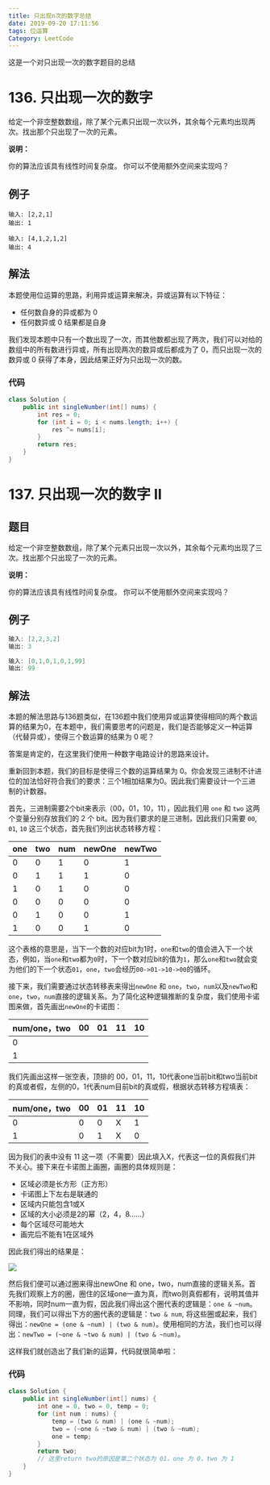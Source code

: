 ```yaml
---
title: 只出现n次的数字总结
date: 2019-09-20 17:11:56
tags: 位运算
Category: LeetCode
---
```


这是一个对只出现一次的数字题目的总结

# 136. 只出现一次的数字

给定一个非空整数数组，除了某个元素只出现一次以外，其余每个元素均出现两次。找出那个只出现了一次的元素。

**说明：**

你的算法应该具有线性时间复杂度。 你可以不使用额外空间来实现吗？

## 例子

```plain
输入: [2,2,1]
输出: 1

输入: [4,1,2,1,2]
输出: 4
```

## 解法

本题使用位运算的思路，利用异或运算来解决，异或运算有以下特征：

- 任何数自身的异或都为 0
- 任何数异或 0 结果都是自身

我们发现本题中只有一个数出现了一次，而其他数都出现了两次，我们可以对给的数组中的所有数进行异或，所有出现两次的数异或后都成为了 0，而只出现一次的数异或 0 获得了本身，因此结果正好为只出现一次的数。

### 代码

```java
class Solution {
    public int singleNumber(int[] nums) {
        int res = 0;
        for (int i = 0; i < nums.length; i++) {
            res ^= nums[i];
        }
        return res;
    }
}
```

# 137. 只出现一次的数字 II

## 题目

给定一个非空整数数组，除了某个元素只出现一次以外，其余每个元素均出现了三次。找出那个只出现了一次的元素。

**说明：**

你的算法应该具有线性时间复杂度。 你可以不使用额外空间来实现吗？

## 例子

```java
输入: [2,2,3,2]
输出: 3

输入: [0,1,0,1,0,1,99]
输出: 99
```

## 解法

本题的解法思路与136题类似，在136题中我们使用异或运算使得相同的两个数运算的结果为0，在本题中，我们需要思考的问题是，我们是否能够定义一种运算（代替异或），使得三个数运算的结果为 0 呢？

答案是肯定的，在这里我们使用一种数字电路设计的思路来设计。

重新回到本题，我们的目标是使得三个数的运算结果为 0。你会发现三进制不计进位的加法恰好符合我们的要求：三个1相加结果为0。因此我们需要设计一个三进制的计数器。

首先，三进制需要2个bit来表示（00，01，10，11），因此我们用 `one` 和 `two` 这两个变量分别存放我们的 2 个 bit。因为我们要求的是三进制，因此我们只需要 `00`, `01`, `10` 这三个状态，首先我们列出状态转移方程：

| one | two | num | newOne | newTwo |
| --- | --- | --- | ------ | ------ |
| 0   | 0   | 1   | 0      | 1      |
| 0   | 1   | 1   | 1      | 0      |
| 1   | 0   | 1   | 0      | 0      |
| 0   | 0   | 0   | 0      | 0      |
| 0   | 1   | 0   | 0      | 1      |
| 1   | 0   | 0   | 1      | 0      |

这个表格的意思是，当下一个数的对应bit为1时，`one`和`two`的值会进入下一个状态，例如，当`one`和`two`都为`0`时，下一个数对应bit的值为`1`，那么`one`和`two`就会变为他们的下一个状态`01`，`one`，`two`会经历`00->01->10->00`的循环。

接下来，我们需要通过状态转移表来得出`newOne` 和 `one`，`two`，`num`以及`newTwo`和`one`，`two`，`num`直接的逻辑关系。为了简化这种逻辑推断的复杂度，我们使用卡诺图来做，首先画出`newOne`的卡诺图：

| num/one，two | 00  | 01  | 11  | 10  |
| ------------ | --- | --- | --- | --- |
| 0            |
| 1            |

我们先画出这样一张空表，顶排的 00，01，11，10代表one当前bit和two当前bit的真或者假，左侧的0，1代表num目前bit的真或假，根据状态转移方程填表：

| num/one，two | 00  | 01  | 11  | 10  |
| ------------ | --- | --- | --- | --- |
| 0            | 0   | 0   | X   | 1   |
| 1            | 0   | 1   | X   | 0   |

因为我们的表中没有 11 这一项（不需要）因此填入X，代表这一位的真假我们并不关心。接下来在卡诺图上画圈，画圈的具体规则是：

- 区域必须是长方形（正方形）
- 卡诺图上下左右是联通的
- 区域内只能包含1或X
- 区域的大小必须是2的幂（2，4，8……）
- 每个区域尽可能地大
- 画完后不能有1在区域外

因此我们得出的结果是：

![](../imgs/127.png)

然后我们便可以通过圈来得出newOne 和 one，two，num直接的逻辑关系。首先我们观察上方的圈，圈住的区域one一直为真，而two则真假都有，说明其值并不影响，同时num一直为假，因此我们得出这个圈代表的逻辑是：`one & ~num`。 同理，我们可以得出下方的圈代表的逻辑是：`two & num`, 将这些圈或起来，我们得出：`newOne = (one & ~num) | (two & num)`。使用相同的方法，我们也可以得出：`newTwo = (~one & ~two & num) | (two & ~num)`。

这样我们就创造出了我们新的运算，代码就很简单啦：

### 代码

```java
class Solution {
    public int singleNumber(int[] nums) {
        int one = 0, two = 0, temp = 0;
        for (int num : nums) {
            temp = (two & num) | (one & ~num);
            two = (~one & ~two & num) | (two & ~num);
            one = temp;
        }
        return two;
        // 这里return two的原因是第二个状态为 01，one 为 0，two 为 1
    }
}
```
